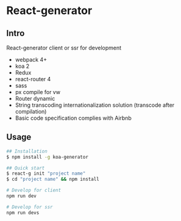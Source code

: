 # React-generator

## Intro
React-generator client or ssr for development

* webpack 4+
* koa 2
* Redux
* react-router 4
* sass
* px compile for vw
* Router dynamic
* String transcoding internationalization solution (transcode after compilation)
* Basic code specification complies with Airbnb

## Usage
```sh
## Installation
$ npm install -g koa-generator

## Quick start
$ react-g init "project name"
$ cd "project name" && npm install

# Develop for client
npm run dev

# Develop for ssr
npm run devs
```

